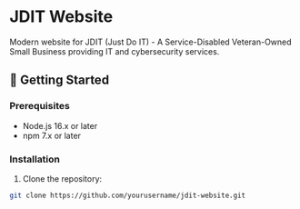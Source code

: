 # JDIT Website

Modern website for JDIT (Just Do IT) - A Service-Disabled Veteran-Owned Small Business providing IT and cybersecurity services.

## 🚀 Getting Started

### Prerequisites

- Node.js 16.x or later
- npm 7.x or later

### Installation

1. Clone the repository:
```bash
git clone https://github.com/yourusername/jdit-website.git

